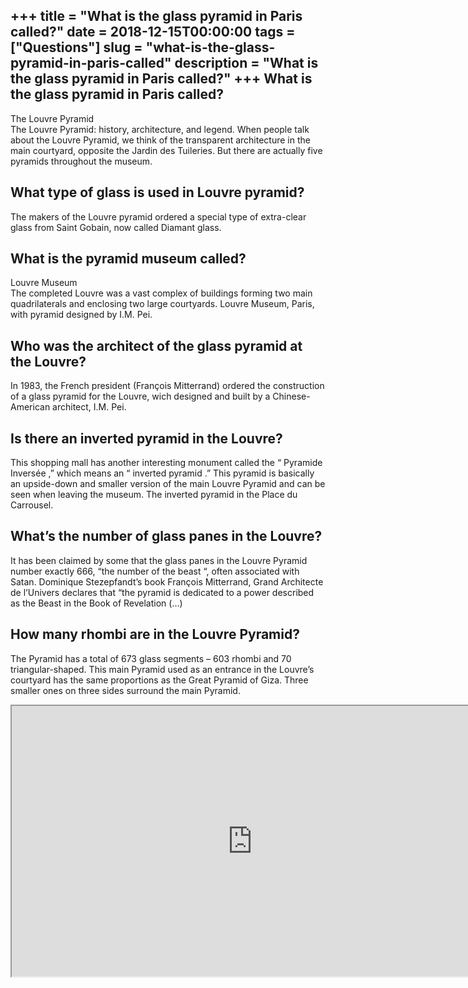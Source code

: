 +++
title = "What is the glass pyramid in Paris called?"
date = 2018-12-15T00:00:00
tags = ["Questions"]
slug = "what-is-the-glass-pyramid-in-paris-called"
description = "What is the glass pyramid in Paris called?"
+++
What is the glass pyramid in Paris called?
------------------------------------------

The Louvre Pyramid  
The Louvre Pyramid: history, architecture, and legend. When people talk about the Louvre Pyramid, we think of the transparent architecture in the main courtyard, opposite the Jardin des Tuileries. But there are actually five pyramids throughout the museum.

What type of glass is used in Louvre pyramid?
---------------------------------------------

The makers of the Louvre pyramid ordered a special type of extra-clear glass from Saint Gobain, now called Diamant glass.

What is the pyramid museum called?
----------------------------------

Louvre Museum  
The completed Louvre was a vast complex of buildings forming two main quadrilaterals and enclosing two large courtyards. Louvre Museum, Paris, with pyramid designed by I.M. Pei.

Who was the architect of the glass pyramid at the Louvre?
---------------------------------------------------------

In 1983, the French president (François Mitterrand) ordered the construction of a glass pyramid for the Louvre, wich designed and built by a Chinese-American architect, I.M. Pei.

Is there an inverted pyramid in the Louvre?
-------------------------------------------

This shopping mall has another interesting monument called the “ Pyramide Inversée ,” which means an “ inverted pyramid .” This pyramid is basically an upside-down and smaller version of the main Louvre Pyramid and can be seen when leaving the museum. The inverted pyramid in the Place du Carrousel.

What’s the number of glass panes in the Louvre?
-----------------------------------------------

It has been claimed by some that the glass panes in the Louvre Pyramid number exactly 666, “the number of the beast “, often associated with Satan. Dominique Stezepfandt’s book François Mitterrand, Grand Architecte de l’Univers declares that “the pyramid is dedicated to a power described as the Beast in the Book of Revelation (…)

How many rhombi are in the Louvre Pyramid?
------------------------------------------

The Pyramid has a total of 673 glass segments – 603 rhombi and 70 triangular-shaped. This main Pyramid used as an entrance in the Louvre’s courtyard has the same proportions as the Great Pyramid of Giza. Three smaller ones on three sides surround the main Pyramid.

<iframe allow="accelerometer; autoplay; clipboard-write; encrypted-media; gyroscope; picture-in-picture" allowfullscreen="" class="__youtube_prefs__  epyt-is-override  no-lazyload" data-no-lazy="1" data-origheight="433" data-origwidth="770" data-skipgform_ajax_framebjll="" height="433" id="_ytid_16591" loading="lazy" src="https://www.youtube.com/embed/HFxfpqqhOus?enablejsapi=1&autoplay=0&cc_load_policy=0&cc_lang_pref=&iv_load_policy=1&loop=0&modestbranding=0&rel=1&fs=1&playsinline=0&autohide=2&theme=dark&color=red&controls=1&" title="YouTube player" width="770"></iframe>